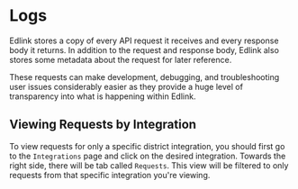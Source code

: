 # Logs

Edlink stores a copy of every API request it receives and every response body it returns. In addition to the request and response body, Edlink also stores some metadata about the request for later reference.

These requests can make development, debugging, and troubleshooting user issues considerably easier as they provide a huge level of transparency into what is happening within Edlink.

## Viewing Requests by Integration

To view requests for only a specific district integration, you should first go to the `Integrations` page and click on the desired integration. Towards the right side, there will be tab called `Requests`. This view will be filtered to only requests from that specific integration you're viewing.